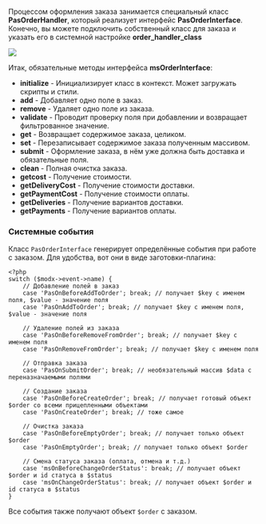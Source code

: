 Процессом оформления заказа занимается специальный класс **PasOrderHandler**, который реализует интерфейс **PasOrderInterface**.
Конечно, вы можете подключить собственный класс для заказа и указать его в системной настройке **order_handler_class**

[![](https://file.modx.pro/files/4/8/3/483ef49c65873a11583048dd19e9eb85s.jpg)](https://file.modx.pro/files/4/8/3/483ef49c65873a11583048dd19e9eb85.png)

Итак, обязательные методы интерфейса **msOrderInterface**:
*   **initialize** - Инициализирует класс в контекст. Может загружать скрипты и стили.
*   **add** - Добавляет одно поле в заказ.
*   **remove** - Удаляет одно поле из заказа.
*   **validate** - Проводит проверку поля при добавлении и возвращает фильтрованное значение.
*   **get** - Возвращает содержимое заказа, целиком.
*   **set** - Перезаписывает содержимое заказа полученным массивом.
*   **submit** - Оформление заказа, в нём уже должна быть доставка и обязательные поля.
*   **clean** - Полная очистка заказа.
*   **getcost** - Получение стоимости.
*   **getDeliveryCost** - Получение стоимости доставки.
*   **getPaymentCost** - Получение стоимости оплаты.
*   **getDeliveries** - Получение вариантов доставки.
*   **getPayments** - Получение вариантов оплаты.


### Системные события
Класс `PasOrderInterface` генерирует определённые события при работе с заказом. Для удобства, вот они в виде заготовки-плагина:
```
<?php
switch ($modx->event->name) {
    // Добавление полей в заказ
    case 'PasOnBeforeAddToOrder'; break; // получает $key с именем поля, $value - значение поля
    case 'PasOnAddToOrder'; break; // получает $key с именем поля, $value - значение поля

    // Удаление полей из заказа
    case 'PasOnBeforeRemoveFromOrder'; break; // получает $key с именем поля
    case 'PasOnRemoveFromOrder'; break; // получает $key с именем поля

    // Отправка заказа
    case 'PasOnSubmitOrder'; break; // необязательный массив $data с переназначаемыми полями

    // Создание заказа
    case 'PasOnBeforeCreateOrder'; break; // получает готовый объект $order со всеми прицепленными объектами
    case 'PasOnCreateOrder'; break; // тоже самое

    // Очистка заказа
    case 'PasOnBeforeEmptyOrder'; break; // получает только объект $order
    case 'PasOnEmptyOrder'; break; // получает только объект $order
    
    // Смена статуса заказа (оплата, отмена и т.д.)
    case 'msOnBeforeChangeOrderStatus': break; // получает объект $order и id статуса в $status
    case 'msOnChangeOrderStatus': break; // получает объект $order и id статуса в $status
}
```
Все события также получают объект `$order` с заказом.